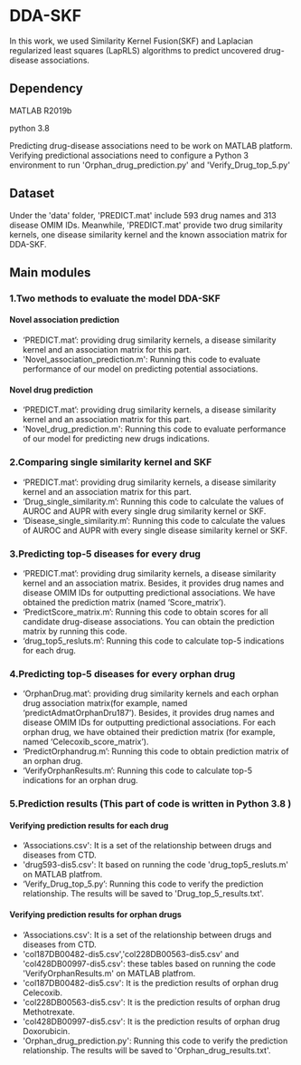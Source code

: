 # DDA-SKF
In this work, we used Similarity Kernel Fusion(SKF) and Laplacian regularized least squares (LapRLS) algorithms to predict uncovered drug-disease associations. 

## Dependency

MATLAB R2019b

python 3.8

Predicting drug-disease associations need to be work on MATLAB platform. Verifying predictional associations need to configure a Python 3 environment to run 'Orphan_drug_prediction.py' and 'Verify_Drug_top_5.py'

## Dataset

Under the 'data' folder, 'PREDICT.mat' include 593 drug names and 313 disease OMIM IDs. Meanwhile, 'PREDICT.mat' provide two drug similarity kernels, one disease similarity kernel and the known association matrix for DDA-SKF. 

## Main modules

### 1.Two methods to evaluate the model DDA-SKF

#### Novel association prediction

* ‘PREDICT.mat’: providing drug similarity kernels, a disease similarity kernel and an association matrix for this part.
* 'Novel_association_prediction.m': Running this code to evaluate performance of our model on predicting potential associations. 

#### Novel drug prediction

* ‘PREDICT.mat’: providing drug similarity kernels, a disease similarity kernel and an association matrix for this part.
* 'Novel_drug_prediction.m': Running this code to evaluate performance of our model for predicting new drugs indications. 

### 2.Comparing single similarity kernel and SKF

* ‘PREDICT.mat’: providing drug similarity kernels, a disease similarity kernel and an association matrix for this part.
* ‘Drug_single_similarity.m’: Running this code to calculate the values of AUROC and AUPR with every single drug similarity kernel or SKF.
* ‘Disease_single_similarity.m’: Running this code to calculate the values of AUROC and AUPR with every single disease similarity kernel or SKF.

### 3.Predicting top-5 diseases for every drug

* ‘PREDICT.mat’: providing drug similarity kernels, a disease similarity kernel and an association matrix. Besides, it provides drug names and disease OMIM IDs for outputting predictional associations. We have obtained the prediction matrix (named ‘Score_matrix’).
* ‘PredictScore_matrix.m’: Running this code to obtain scores for all candidate drug-disease associations. You can obtain the prediction matrix by running this code.
* ‘drug_top5_resluts.m’: Running this code to calculate top-5 indications for each drug.

### 4.Predicting top-5 diseases for every orphan drug

* ‘OrphanDrug.mat’: providing drug similarity kernels and each orphan drug association matrix(for example, named ‘predictAdmatOrphanDru187’). Besides, it provides drug names and disease OMIM IDs for outputting predictional associations. For each orphan drug, we have obtained their prediction matrix (for example, named ‘Celecoxib_score_matrix’).
* ‘PredictOrphandrug.m’: Running this code to obtain prediction matrix of an orphan drug.
* ‘VerifyOrphanResults.m’: Running this code to calculate top-5 indications for an orphan drug.

### 5.Prediction results (This part of code is written in Python 3.8 )

#### Verifying prediction results for each drug

* ‘Associations.csv': It is a set of the relationship between drugs and diseases from CTD.
* 'drug593-dis5.csv': It based on running the code 'drug_top5_resluts.m' on MATLAB platfrom.
* ‘Verify_Drug_top_5.py’: Running this code to verify the prediction relationship. The results will be saved to 'Drug_top_5_results.txt'.

#### Verifying prediction results for orphan drugs

* ‘Associations.csv': It is a set of the relationship between drugs and diseases from CTD.
* 'col187DB00482-dis5.csv','col228DB00563-dis5.csv' and 'col428DB00997-dis5.csv': these tables based on running the code 'VerifyOrphanResults.m' on MATLAB platfrom.
* 'col187DB00482-dis5.csv': It is the prediction results of orphan drug Celecoxib.
* 'col228DB00563-dis5.csv': It is the prediction results of orphan drug Methotrexate.
* 'col428DB00997-dis5.csv': It is the prediction results of orphan drug Doxorubicin.
* 'Orphan_drug_prediction.py': Running this code to verify the prediction relationship. The results will be saved to 'Orphan_drug_results.txt'.

